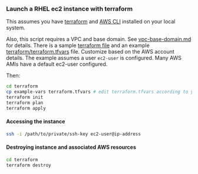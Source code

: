 ### Launch a RHEL ec2 instance with terraform

This assumes you have [terraform](https://developer.hashicorp.com/terraform/tutorials/aws-get-started) and
[AWS CLI](https://docs.aws.amazon.com/cli/latest/userguide/getting-started-install.html) installed on your local system.

Also, this script requires a VPC and base domain. See [vpc-base-domain.md](./vpc-base-domain.md) for details. 
There is a sample [terraform file](./terraform/main.tf) and an example [terraform/terraform.tfvars](./terraform/example-vars) file.
Customize based on the AWS account details. The example assumes a user `ec2-user` is configured.
Many AWS AMIs have a default ec2-user configured.

Then:

```bash
cd terraform
cp example-vars terraform.tfvars # edit terraform.tfvars according to your AWS account
terraform init
terraform plan
terraform apply
```

#### Accessing the instance

```bash
ssh -i /path/to/private/ssh-key ec2-user@ip-address
```

#### Destroying instance and associated AWS resources

```bash
cd terraform
terraform destroy
```
